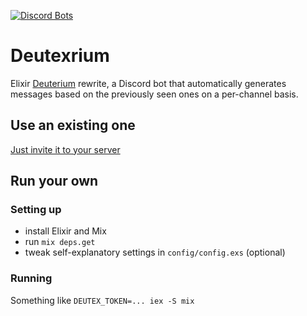 [![Discord Bots](https://top.gg/api/widget/status/733605243396554813.svg)](https://top.gg/bot/733605243396554813)
# Deutexrium
Elixir [Deuterium](https://github.com/portasynthinca3/deuterium) rewrite, a Discord bot that automatically generates messages based on the previously seen ones on a per-channel basis.

## Use an existing one
[Just invite it to your server](https://discord.com/oauth2/authorize?client_id=733605243396554813&scope=bot%20applications.commands)

## Run your own

### Setting up
  - install Elixir and Mix
  - run `mix deps.get`
  - tweak self-explanatory settings in `config/config.exs` (optional)

### Running
Something like `DEUTEX_TOKEN=... iex -S mix`